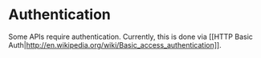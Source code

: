 # Authentication
Some APIs require authentication. Currently, this is done via [[HTTP Basic Auth|http://en.wikipedia.org/wiki/Basic_access_authentication]].